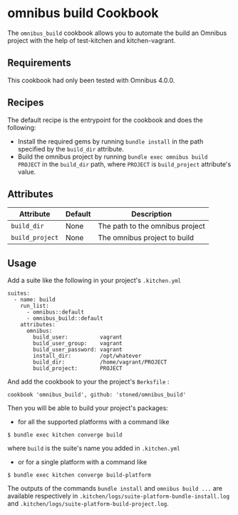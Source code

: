 omnibus build Cookbook
======================

The `omnibus_build` cookbook allows you to automate the build an Omnibus project
with the help of test-kitchen and kitchen-vagrant.

Requirements
------------
This cookbook had only been tested with Omnibus 4.0.0.

Recipes
-------
The default recipe is the entrypoint for the cookbook and does the
following:

- Install the required gems by running `bundle install` in the path
specified by the `build_dir` attribute.
- Build the omnibus project by running `bundle exec omnibus build
PROJECT` in the `build_dir` path, where `PROJECT` is `build_project` attribute's value.

Attributes
----------
| Attribute       | Default   | Description                     |
|-----------------|-----------|---------------------------------|
| `build_dir`     | None      | The path to the omnibus project |
| `build_project` | None      | The omnibus project to build    |


Usage
-----
Add a suite like the following in your project's `.kitchen.yml`

```
suites:
  - name: build
    run_list:
      - omnibus::default
      - omnibus_build::default
    attributes:
      omnibus:
        build_user:          vagrant
        build_user_group:    vagrant
        build_user_password: vagrant
        install_dir:         /opt/whatever
        build_dir:           /home/vagrant/PROJECT
        build_project:       PROJECT
```

And add the cookbook to your the project's `Berksfile` :

```
cookbook 'omnibus_build', github: 'stoned/omnibus_build'
```

Then you will be able to build your project's packages:
- for all the supported platforms with a command like
```shell
$ bundle exec kitchen converge build
```
where `build` is the suite's name you added in `.kitchen.yml`
- or for a single platform with a command like
```shell
$ bundle exec kitchen converge build-platform
```

The outputs of the commands `bundle install` and `omnibus build ...` are
available respectively in `.kitchen/logs/suite-platform-bundle-install.log`
and `.kitchen/logs/suite-platform-build-project.log`.
